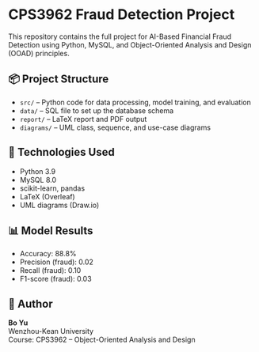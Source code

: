 # CPS3962 Fraud Detection Project

This repository contains the full project for AI-Based Financial Fraud Detection using Python, MySQL, and Object-Oriented Analysis and Design (OOAD) principles.

## 📦 Project Structure

- `src/` – Python code for data processing, model training, and evaluation
- `data/` – SQL file to set up the database schema
- `report/` – LaTeX report and PDF output
- `diagrams/` – UML class, sequence, and use-case diagrams

## 🔧 Technologies Used

- Python 3.9
- MySQL 8.0
- scikit-learn, pandas
- LaTeX (Overleaf)
- UML diagrams (Draw.io)

## 📊 Model Results

- Accuracy: 88.8%
- Precision (fraud): 0.02
- Recall (fraud): 0.10
- F1-score (fraud): 0.03

## 📁 Author

**Bo Yu**  
Wenzhou-Kean University  
Course: CPS3962 – Object-Oriented Analysis and Design
